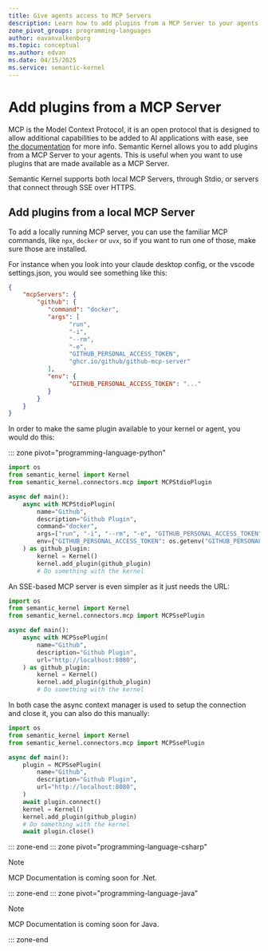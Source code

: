 ```yaml
---
title: Give agents access to MCP Servers
description: Learn how to add plugins from a MCP Server to your agents in Semantic Kernel.
zone_pivot_groups: programming-languages
author: eavanvalkenburg
ms.topic: conceptual
ms.author: edvan
ms.date: 04/15/2025
ms.service: semantic-kernel
---
```


# Add plugins from a MCP Server

MCP is the Model Context Protocol, it is an open protocol that is designed to allow additional capabilities to be added to AI applications with ease, see [the documentation](https://modelcontextprotocol.io/introduction) for more info.
Semantic Kernel allows you to add plugins from a MCP Server to your agents. This is useful when you want to use plugins that are made available as a MCP Server.

Semantic Kernel supports both local MCP Servers, through Stdio, or servers that connect through SSE over HTTPS.

## Add plugins from a local MCP Server

To add a locally running MCP server, you can use the familiar MCP commands, like `npx`, `docker` or `uvx`, so if you want to run one of those, make sure those are installed.

For instance when you look into your claude desktop config, or the vscode settings.json, you would see something like this:

```json
{
    "mcpServers": {
        "github": {
           "command": "docker",
           "args": [
                 "run",
                 "-i",
                 "--rm",
                 "-e",
                 "GITHUB_PERSONAL_ACCESS_TOKEN",
                 "ghcr.io/github/github-mcp-server"
           ],
           "env": {
                 "GITHUB_PERSONAL_ACCESS_TOKEN": "..."
           }
        }
    }
}
```

In order to make the same plugin available to your kernel or agent, you would do this:

::: zone pivot="programming-language-python"

```python
import os
from semantic_kernel import Kernel
from semantic_kernel.connectors.mcp import MCPStdioPlugin

async def main():
    async with MCPStdioPlugin(
        name="Github",
        description="Github Plugin",
        command="docker",
        args=["run", "-i", "--rm", "-e", "GITHUB_PERSONAL_ACCESS_TOKEN", "ghcr.io/github/github-mcp-server"],
        env={"GITHUB_PERSONAL_ACCESS_TOKEN": os.getenv("GITHUB_PERSONAL_ACCESS_TOKEN")},
    ) as github_plugin:
        kernel = Kernel()
        kernel.add_plugin(github_plugin)
        # Do something with the kernel
```

An SSE-based MCP server is even simpler as it just needs the URL:

```python
import os
from semantic_kernel import Kernel
from semantic_kernel.connectors.mcp import MCPSsePlugin

async def main():
    async with MCPSsePlugin(
        name="Github",
        description="Github Plugin",
        url="http://localhost:8080",
    ) as github_plugin:
        kernel = Kernel()
        kernel.add_plugin(github_plugin)
        # Do something with the kernel
```

In both case the async context manager is used to setup the connection and close it, you can also do this manually:

```python
import os
from semantic_kernel import Kernel
from semantic_kernel.connectors.mcp import MCPSsePlugin

async def main():
    plugin = MCPSsePlugin(
        name="Github",
        description="Github Plugin",
        url="http://localhost:8080",
    )
    await plugin.connect()   
    kernel = Kernel()
    kernel.add_plugin(github_plugin)
    # Do something with the kernel
    await plugin.close()
```

::: zone-end
::: zone pivot="programming-language-csharp"

> [!NOTE]
> MCP Documentation is coming soon for .Net.

::: zone-end
::: zone pivot="programming-language-java"

> [!NOTE]
> MCP Documentation is coming soon for Java.

::: zone-end
